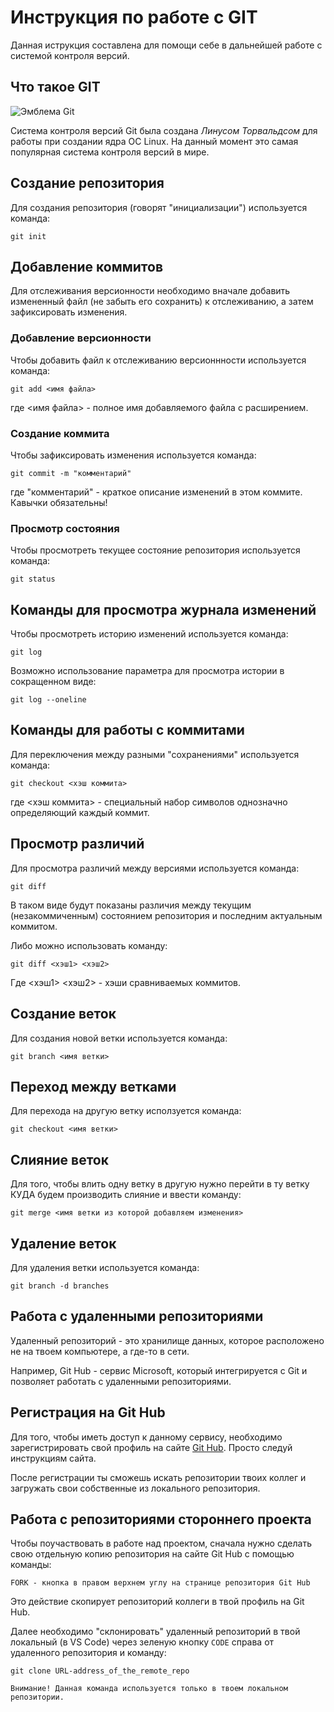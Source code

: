 # **Инструкция по работе с GIT**

Данная иструкция составлена для помощи себе в дальнейшей работе с системой контроля версий.

## Что такое GIT

![Эмблема Git](git.JPG)

Система контроля версий Git была создана *Линусом Торвальдсом* для работы при создании ядра ОС Linux. На данный момент это самая популярная система контроля версий в мире.

## Создание репозитория

Для создания репозитория (говорят "инициализации") используется команда:

    git init

## Добавление коммитов

Для отслеживания версионности необходимо вначале добавить измененный файл (не забыть его сохранить) к отслеживанию, а затем зафиксировать изменения.

### Добавление версионности

Чтобы добавить файл к отслеживанию версионнности используется команда:

    git add <имя файла>

где <имя файла> - полное имя добавляемого файла с расширением.

### Создание коммита

Чтобы зафиксировать изменения используется команда:

    git commit -m "комментарий"

где "комментарий" - краткое описание изменений в этом коммите. Кавычки обязательны!

### Просмотр состояния

Чтобы просмотреть текущее состояние репозитория используется команда:

    git status

## Команды для просмотра журнала изменений

Чтобы просмотреть историю изменений используется команда:

    git log

Возможно использование параметра для просмотра истории в сокращенном виде:

    git log --oneline

## Команды для работы с коммитами

Для переключения между разными "сохранениями" используется команда:

    git checkout <хэш коммита>

где <хэш коммита> - специальный набор символов однозначно определяющий каждый коммит.

## Просмотр различий

Для просмотра различий между версиями используется команда:

    git diff

В таком виде будут показаны различия между текущим (незакоммиченным) состоянием репозитория и последним актуальным коммитом.

Либо можно использовать команду:

    git diff <хэш1> <хэш2>

Где <хэш1> <хэш2> - хэши сравниваемых коммитов.

## Создание веток

Для создания новой ветки используется команда:

    git branch <имя ветки>

## Переход между ветками

Для перехода на другую ветку исползуется команда:

    git checkout <имя ветки>

## Слияние веток

Для того, чтобы влить одну ветку в другую нужно перейти в ту ветку КУДА будем производить слияние и ввести команду:

    git merge <имя ветки из которой добавляем изменения>

## Удаление веток

Для удаления ветки используется команда:
    
    git branch -d branches

## Работа с удаленными репозиториями

Удаленный репозиторий - это  хранилище данных, которое расположено не на твоем компьютере, а где-то в сети. 

Например, Git Hub - сервис Microsoft, который интегрируется с Git и позволяет работать с удаленными репозиториями.

## Регистрация на Git Hub

Для того, чтобы иметь доступ к данному сервису, необходимо зарегистрировать свой профиль на сайте [Git Hub](https://github.com/). Просто следуй инструкциям сайта.

После регистрации ты сможешь искать репозитории твоих коллег и загружать свои собственные из локального репозитория.

## Работа с репозиториями стороннего проекта

Чтобы поучаствовать в работе над проектом, сначала нужно сделать свою отдельную копию репозитория на сайте Git Hub с помощью команды:

    FORK - кнопка в правом верхнем углу на странице репозитория Git Hub

Это действие скопирует репозиторий коллеги в твой профиль на Git Hub.

Далее необходимо "склонировать" удаленный репозиторий в твой локальный (в VS Code) через зеленую кнопку `CODE` справа от удаленного репозитория и команду:

    git clone URL-address_of_the_remote_repo

    Внимание! Данная команда используется только в твоем локальном репозитории.